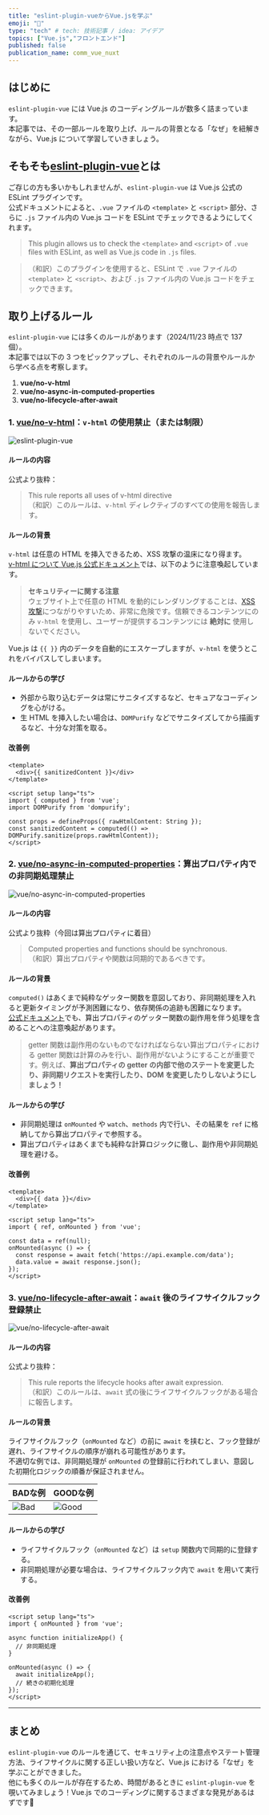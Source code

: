 ```yaml
---
title: "eslint-plugin-vueからVue.jsを学ぶ"
emoji: "🐡"
type: "tech" # tech: 技術記事 / idea: アイデア
topics: ["Vue.js","フロントエンド"]
published: false
publication_name: comm_vue_nuxt
---
```

## はじめに
`eslint-plugin-vue` には Vue.js のコーディングルールが数多く詰まっています。  
本記事では、その一部ルールを取り上げ、ルールの背景となる「なぜ」を紐解きながら、Vue.js について学習していきましょう。

## そもそも[eslint-plugin-vue](https://eslint.vuejs.org/)とは
ご存じの方も多いかもしれませんが、`eslint-plugin-vue` は Vue.js 公式の ESLint プラグインです。  
公式ドキュメントによると、`.vue` ファイルの `<template>` と `<script>` 部分、さらに `.js` ファイル内の Vue.js コードを ESLint でチェックできるようにしてくれます。

> This plugin allows us to check the `<template>` and `<script>` of `.vue` files with ESLint, as well as Vue.js code in `.js` files.

> （和訳）このプラグインを使用すると、ESLint で `.vue` ファイルの `<template>` と `<script>`、および `.js` ファイル内の Vue.js コードをチェックできます。

## 取り上げるルール
`eslint-plugin-vue` には多くのルールがあります（2024/11/23 時点で 137 個）。  
本記事では以下の 3 つをピックアップし、それぞれのルールの背景やルールから学べる点を考察します。

1. **vue/no-v-html**
2. **vue/no-async-in-computed-properties**
3. **vue/no-lifecycle-after-await**

### 1. [vue/no-v-html](https://eslint.vuejs.org/rules/no-v-html.html)：`v-html` の使用禁止（または制限）

![eslint-plugin-vue](/images/04834732d9ae3f-1.png)

#### ルールの内容
公式より抜粋：

> This rule reports all uses of v-html directive  
> （和訳）このルールは、`v-html` ディレクティブのすべての使用を報告します。

#### ルールの背景
`v-html` は任意の HTML を挿入できるため、XSS 攻撃の温床になり得ます。  
[v-html について Vue.js 公式ドキュメント](https://ja.vuejs.org/api/built-in-directives.html#v-html)では、以下のように注意喚起しています。

> **セキュリティーに関する注意**  
> ウェブサイト上で任意の HTML を動的にレンダリングすることは、[XSS 攻撃](https://ja.wikipedia.org/wiki/クロスサイトスクリプティング)につながりやすいため、非常に危険です。信頼できるコンテンツにのみ `v-html` を使用し、ユーザーが提供するコンテンツには **絶対に** 使用しないでください。

Vue.js は `{{ }}` 内のデータを自動的にエスケープしますが、`v-html` を使うとこれをバイパスしてしまいます。

#### ルールからの学び
- 外部から取り込むデータは常にサニタイズするなど、セキュアなコーディングを心がける。
- 生 HTML を挿入したい場合は、`DOMPurify` などでサニタイズしてから描画するなど、十分な対策を取る。

#### 改善例
```vue
<template>
  <div>{{ sanitizedContent }}</div>
</template>

<script setup lang="ts">
import { computed } from 'vue';
import DOMPurify from 'dompurify';

const props = defineProps({ rawHtmlContent: String });
const sanitizedContent = computed(() => DOMPurify.sanitize(props.rawHtmlContent));
</script>
```

### 2. [vue/no-async-in-computed-properties](https://eslint.vuejs.org/rules/no-async-in-computed-properties)：算出プロパティ内での非同期処理禁止

![vue/no-async-in-computed-properties](/images/04834732d9ae3f-2.png)

#### ルールの内容
公式より抜粋（今回は算出プロパティに着目）

> Computed properties and functions should be synchronous.  
> （和訳）算出プロパティや関数は同期的であるべきです。

#### ルールの背景
`computed()` はあくまで純粋なゲッター関数を意図しており、非同期処理を入れると更新タイミングが予測困難になり、依存関係の追跡も困難になります。  
[公式ドキュメント](https://ja.vuejs.org/guide/essentials/computed.html)でも、算出プロパティのゲッター関数の副作用を伴う処理を含めることへの注意喚起があります。

 > getter 関数は副作用のないものでなければならない​
 > 算出プロパティにおける getter 関数は計算のみを行い、副作用がないようにすることが重要です。例えば、**算出プロパティの getter の内部で他のステートを変更したり、非同期リクエストを実行したり、DOM を変更したりしないようにしましょう！**

#### ルールからの学び
- 非同期処理は `onMounted` や `watch`、`methods` 内で行い、その結果を `ref` に格納してから算出プロパティで参照する。
- 算出プロパティはあくまでも純粋な計算ロジックに徹し、副作用や非同期処理を避ける。

#### 改善例
```vue
<template>
  <div>{{ data }}</div>
</template>

<script setup lang="ts">
import { ref, onMounted } from 'vue';

const data = ref(null);
onMounted(async () => {
  const response = await fetch('https://api.example.com/data');
  data.value = await response.json();
});
</script>
```

### 3. [vue/no-lifecycle-after-await](https://eslint.vuejs.org/rules/no-lifecycle-after-await.html)：`await` 後のライフサイクルフック登録禁止

![vue/no-lifecycle-after-await](/images/04834732d9ae3f-3.png)

#### ルールの内容
公式より抜粋：

> This rule reports the lifecycle hooks after await expression.  
> （和訳）このルールは、`await` 式の後にライフサイクルフックがある場合に報告します。

#### ルールの背景
ライフサイクルフック（`onMounted` など）の前に `await` を挟むと、フック登録が遅れ、ライフサイクルの順序が崩れる可能性があります。  
不適切な例では、非同期処理が `onMounted` の登録前に行われてしまい、意図した初期化ロジックの順番が保証されません。

| BADな例                                   | GOODな例                                   |
| ----------------------------------------- | ------------------------------------------ |
| ![Bad](/images/04834732d9ae3f-Bad.png)    | ![Good](/images/04834732d9ae3f-Good.png)  |

#### ルールからの学び
- ライフサイクルフック（`onMounted` など）は `setup` 関数内で同期的に登録する。
- 非同期処理が必要な場合は、ライフサイクルフック内で `await` を用いて実行する。

#### 改善例
```vue
<script setup lang="ts">
import { onMounted } from 'vue';

async function initializeApp() {
  // 非同期処理
}

onMounted(async () => {
  await initializeApp();
  // 続きの初期化処理
});
</script>
```

------

## まとめ
`eslint-plugin-vue` のルールを通じて、セキュリティ上の注意点やステート管理方法、ライフサイクルに関する正しい扱い方など、Vue.js における「なぜ」を学ぶことができました。  
他にも多くのルールが存在するため、時間があるときに `eslint-plugin-vue` を覗いてみましょう！Vue.js でのコーディングに関するさまざまな発見があるはずです👊  
